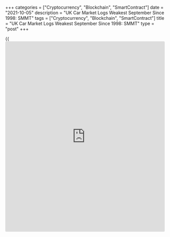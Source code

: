 +++
categories = ["Cryptocurrency", "Blockchain", "SmartContract"]
date = "2021-10-05"
description = "UK Car Market Logs Weakest September Since 1998: SMMT"
tags = ["Cryptocurrency", "Blockchain", "SmartContract"]
title = "UK Car Market Logs Weakest September Since 1998: SMMT"
type = "post"
+++

{{<iframe id="large-banner" src="https://www.bounty.group/#slide=5.0" width="100%" height="600" scrolling="no" style="border: 0px solid rgb(216, 221, 230); border-radius: 3px;">}}

The UK car market registered its weakest September since 1998 ahead of
the introduction of the two-plate system in 1999, the Society of Motor
Manufacturers and Traders, or SMMT, said on Tuesday.

Car sales were down sharply by 34.4 percent in September from last year,
when pandemic restrictions were significantly curtailing economic
activity.

Nonetheless, September was the best month ever for new battery electric
vehicle, or BEV, uptake. Registration of BEV surged 49.4 percent on a
yearly basis.

This is a desperately disappointing September and further evidence of
the ongoing impact of the Covid pandemic on the sector, Mike Hawes, SMMT
Chief Executive, said.  
  
Despite strong demand for new vehicles over the summer, three successive
months have been hit by stalled supply due to reduced semiconductor
availability, especially from Asia, Hawes added.

In the year to date period, new car registrations advanced 5.9 percent
to 1.31 million.

For comments and feedback [contact](https://www.playgroundfx.com/contact/): editorial@rtt[news](https://www.letsplayfx.com/blog/forex-news-website/).com

[Economic News][1]

 **What parts of the world are seeing the best (and worst) economic
performances lately? Click[here][2] to check out our [Econ Scorecard][2]
and find out! See up-to-the-moment [ranking](https://www.playgroundfx.com/blog/crypto-exchange-ranking/)s for the best and worst
performers in [GDP][3], [unemployment rate][4], [inflation][5] and much
more.**

   1. www.rtt[news](https://www.letsplayfx.com/blog/forex-news-website/).com/Content/EconomicNews.aspx
   2. www.rtt[news](https://www.letsplayfx.com/blog/forex-news-website/).com/economic-scorecard/world-rank/PPI/highest-performance.aspx
   3. www.rtt[news](https://www.letsplayfx.com/blog/forex-news-website/).com/economic-scorecard/world-rank/GDP/highest-performance.aspx
   4. www.rtt[news](https://www.letsplayfx.com/blog/forex-news-website/).com/economic-scorecard/world-rank/unemployment-rate/lowest-performance.aspx
   5. www.rtt[news](https://www.letsplayfx.com/blog/forex-news-website/).com/economic-scorecard/world-rank/CPI/highest-performance.aspx